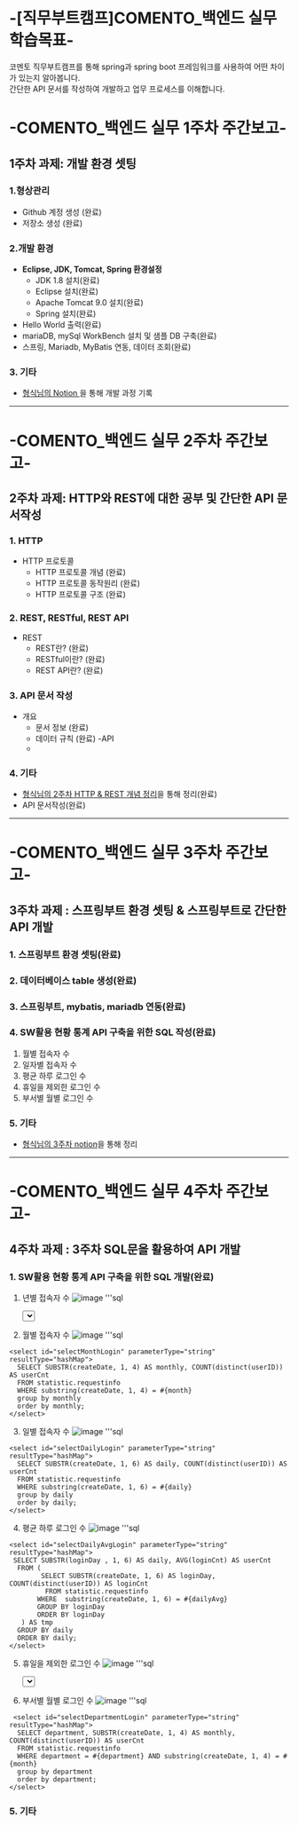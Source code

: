 # -[직무부트캠프]COMENTO_백엔드 실무 학습목표-
코멘토 직무부트캠프를 통해 spring과 spring boot 프레임워크를 사용하여 어떤 차이가 있는지 알아봅니다.  
간단한 API 문서를 작성하여 개발하고 업무 프로세스를 이해합니다.
# -COMENTO_백엔드 실무 1주차 주간보고-

## 1주차 과제: 개발 환경 셋팅

### 1.형상관리
- Github 계정 생성 (완료)
- 저장소 생성 (완료) 

### 2.개발 환경
- **Eclipse, JDK, Tomcat, Spring 환경설정**
  - JDK 1.8 설치(완료)
  - Eclipse 설치(완료)
  - Apache Tomcat 9.0 설치(완료)
  - Spring 설치(완료)
- Hello World 출력(완료)
- mariaDB, mySql WorkBench 설치 및 샘플 DB 구축(완료)
- 스프링, Mariadb, MyBatis 연동, 데이터 조회(완료)

### 3. 기타
- [형식님의 Notion ](https://www.notion.so/1-_-a4dbeab1b75b4a66b6573728a35ac0e1)을 통해 개발 과정 기록 
---
# -COMENTO_백엔드 실무 2주차 주간보고-

## 2주차 과제: HTTP와 REST에 대한 공부 및 간단한 API 문서작성

### 1. HTTP
- HTTP 프로토콜
  - HTTP 프로토콜 개념 (완료)
  - HTTP 프로토콜 동작원리 (완료)
  - HTTP 프로토콜 구조 (완료)
  
### 2. REST, RESTful, REST API
- REST
  - REST란? (완료)
  - RESTful이란? (완료)
  - REST API란? (완료)

### 3. API 문서 작성
- 개요
  - 문서 정보 (완료)
  - 데이터 규칙 (완료)
-API
  -
  
### 4. 기타
- [형식님의 2주차 HTTP & REST 개념 정리](https://www.notion.so/2-_-75dd41cd12b94c018b70f47cba93e9eb)을 통해 정리(완료)
- API 문서작성(완료)

---
# -COMENTO_백엔드 실무 3주차 주간보고-

## 3주차 과제 : 스프링부트 환경 셋팅 & 스프링부트로 간단한 API 개발

### 1. 스프링부트 환경 셋팅(완료)

### 2. 데이터베이스 table 생성(완료)

### 3. 스프링부트, mybatis, mariadb 연동(완료)

### 4. SW활용 현황 통계 API 구축을 위한 SQL 작성(완료)
1. 월별 접속자 수
2. 일자별 접속자 수
3. 평균 하루 로그인 수
4. 휴일을 제외한 로그인 수
5. 부서별 월별 로그인 수

### 5. 기타
- [형식님의 3주차 notion](https://www.notion.so/3-_-c229b3c05c674703be86ebe981ce8f0d)을 통해 정리

---
# -COMENTO_백엔드 실무 4주차 주간보고-

## 4주차 과제 : 3주차 SQL문을 활용하여 API 개발 

### 1. SW활용 현황 통계 API 구축을 위한 SQL 개발(완료)
1. 년별 접속자 수
![image](https://user-images.githubusercontent.com/50539146/185772716-13bcdca2-9809-444a-b509-52f5c2d7d8e9.png)
'''sql
   <!-- sql 년별 로그인 수 -->
    <select id="selectYearLogin" parameterType="string" resultType="hashMap">
        select count(*) as totCnt
        from statistic.requestinfo ri
        where left(ri.createDate, 2) = #{year};
    </select>
    
2. 월별 접속자 수
![image](https://user-images.githubusercontent.com/50539146/185772738-3f391f8d-d568-447a-9b00-33558f827412.png)
'''sql
  <!-- sql 월별 로그인 수 -->
    <select id="selectMonthLogin" parameterType="string" resultType="hashMap">
      SELECT SUBSTR(createDate, 1, 4) AS monthly, COUNT(distinct(userID)) AS userCnt 
      FROM statistic.requestinfo 
      WHERE substring(createDate, 1, 4) = #{month}
      group by monthly
      order by monthly;
    </select>
    
3. 일별 접속자 수
![image](https://user-images.githubusercontent.com/50539146/185772739-84de013d-15ed-42ae-86f9-7f913c9431be.png)
'''sql
  <!-- sql 일별 로그인 수 -->
    <select id="selectDailyLogin" parameterType="string" resultType="hashMap">
      SELECT SUBSTR(createDate, 1, 6) AS daily, COUNT(distinct(userID)) AS userCnt 
      FROM statistic.requestinfo 
      WHERE substring(createDate, 1, 6) = #{daily}
      group by daily
      order by daily;
    </select>
    
4. 평균 하루 로그인 수
![image](https://user-images.githubusercontent.com/50539146/185772741-c173f3c2-6ba4-4668-99a4-1d663863bcbf.png)
'''sql
  <!-- sql 일별 평균 로그인 수 -->
    <select id="selectDailyAvgLogin" parameterType="string" resultType="hashMap">
     SELECT SUBSTR(loginDay , 1, 6) AS daily, AVG(loginCnt) AS userCnt
      FROM (
            SELECT SUBSTR(createDate, 1, 6) AS loginDay, COUNT(distinct(userID)) AS loginCnt
             FROM statistic.requestinfo
           WHERE  substring(createDate, 1, 6) = #{dailyAvg}
           GROUP BY loginDay
           ORDER BY loginDay 
       ) AS tmp
      GROUP BY daily
      ORDER BY daily;
    </select>
    
5. 휴일을 제외한 로그인 수
![image](https://user-images.githubusercontent.com/50539146/185772746-e4466ec3-d5e7-4ea2-934c-3776f3063417.png)
'''sql
   <!-- sql 휴일을 제외한 월별 로그인 수 -->
     <select id="selectHollydayLogin" parameterType="string" resultType="hashMap">
      SELECT SUBSTR(createDate, 1, 4) AS monthly, COUNT(*) AS userCnt
       FROM (
      SELECT createDate, dayofweek(SUBSTR(createDate, 1, 8)) AS hollyday
        FROM statistic.requestinfo
        WHERE  SUBSTR(createDate, 1, 4) = #{month}
        ) AS tmp
      WHERE hollyday != 1 AND hollyday != 7
      GROUP BY monthly
      ORDER BY monthly;
    </select>
    
6. 부서별 월별 로그인 수
![image](https://user-images.githubusercontent.com/50539146/185772751-45bf59d3-2689-4d8d-96e5-485c13cc8008.png)
'''sql
  <!-- sql 부서별 로그인 수 -->
     <select id="selectDepartmentLogin" parameterType="string" resultType="hashMap">
      SELECT department, SUBSTR(createDate, 1, 4) AS monthly, COUNT(distinct(userID)) AS userCnt
      FROM statistic.requestinfo
      WHERE department = #{department} AND substring(createDate, 1, 4) = #{month}
      group by department
      order by department;
    </select>
### 5. 기타
